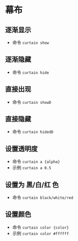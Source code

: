 # 幕布

## 逐渐显示

- 命令 `curtain show`

## 逐渐隐藏

- 命令 `curtain hide`

## 直接出现

- 命令 `curtain showD`

## 直接隐藏

- 命令 `curtain hidedD`

## 设置透明度

- 命令 `curtain a {alpha}`
- 示例 `curtain a 0.5`

## 设置为 黑/白/红 色

- 命令 `curtain black/white/red`

## 设置颜色

- 命令 `curtain color {color}`
- 示例 `curtain color #ffffff`
